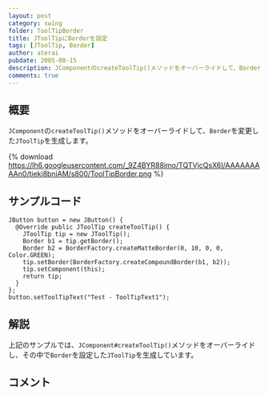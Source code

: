 ```yaml
---
layout: post
category: swing
folder: ToolTipBorder
title: JToolTipにBorderを設定
tags: [JToolTip, Border]
author: aterai
pubdate: 2005-08-15
description: JComponentのcreateToolTip()メソッドをオーバーライドして、Borderを変更したJToolTipを生成します。
comments: true
---
```

## 概要
`JComponent`の`createToolTip()`メソッドをオーバーライドして、`Border`を変更した`JToolTip`を生成します。

{% download https://lh6.googleusercontent.com/_9Z4BYR88imo/TQTVjcQsX6I/AAAAAAAAAn0/tieki8bniAM/s800/ToolTipBorder.png %}

## サンプルコード
<pre class="prettyprint"><code>JButton button = new JButton() {
  @Override public JToolTip createToolTip() {
    JToolTip tip = new JToolTip();
    Border b1 = tip.getBorder();
    Border b2 = BorderFactory.createMatteBorder(0, 10, 0, 0, Color.GREEN);
    tip.setBorder(BorderFactory.createCompoundBorder(b1, b2));
    tip.setComponent(this);
    return tip;
  }
};
button.setToolTipText("Test - ToolTipText1");
</code></pre>

## 解説
上記のサンプルでは、`JComponent#createToolTip()`メソッドをオーバーライドし、その中で`Border`を設定した`JToolTip`を生成しています。

## コメント

